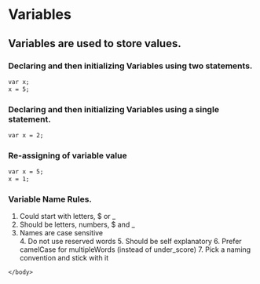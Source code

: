 









<!DOCTYPE html>
<html>
    <head>
        <meta charset="utf-8">
        <title>Variables</title>
    </head>
    <body>
        <h1>Variables</h1>
        <h2>Variables are used to store values.</h2>
        <h3>Declaring and then initializing Variables using two statements.</h3>

```markdown
var x;
x = 5;
```

<h3>Declaring and then initializing Variables using a single statement.</h3>

```markdown
var x = 2;
```

<h3>Re-assigning of variable value</h3>

```markdown
var x = 5;
x = 1;
```

<h3> Variable Name Rules.</h3>

<ol>

<li> Could start with letters, $ or _ </li>
<li>    Should be letters, numbers, $ and _</li>
<li>   Names are case sensitive </li>
4.   Do not use reserved words
5.   Should be self explanatory
6.   Prefer camelCase for multipleWords (instead of under_score)
7.   Pick a naming convention and stick with it
</ol>

        
    </body>
</html>









